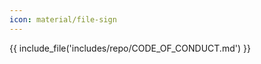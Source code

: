 ```yaml
---
icon: material/file-sign
---
```


<!-- markdownlint-disable first-line-h1 -->
<!-- markdownlint-disable required-headers -->
{{ include_file('includes/repo/CODE_OF_CONDUCT.md') }}
